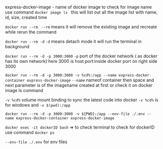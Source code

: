 express-docker-image - name of docker image 
to check for image name use command ```docker image ls ``` this will list out all the image list with name, id, size, created time

```docker run --rm ```
```--rm``` means it will remove the existing image and recreate while rerun the command

```docker run --rm -d```
```-d``` means detach mode it will run the terminal in background

```docker run --rm -d -p 3000:3000```
```-p``` port of the docker network ( as docker has its own network) here 3000 is host port:inside docker port on right side 3000


```docker run --rm -d -p 3000:3000 -v %cd%:/app --name express-docker-container express-docker-image```
```--name``` nameof container then space and next parameter is of the imagename created at first or check it on docker image ls command


``` -v %cd% ```
volume mount binding to sync the latest code into docker ```-v %cd%``` is for windows and ```-v $(pwd):/app```


```docker run --rm -d -p 3000:3000 -v ${PWD}:/app --env-file ./.env --name express-docker-container express-docker-image```


```docker exec -it dockerID bash``` => to check terminal
to check for dockerID use command ```docker ps```

``` --env-file ./.env ```
for env files